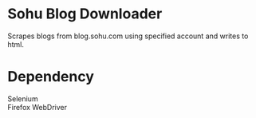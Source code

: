 # Sohu Blog Downloader
Scrapes blogs from blog.sohu.com using specified account and writes to html.

# Dependency
Selenium    
Firefox WebDriver
